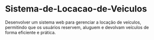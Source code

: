 # Sistema-de-Locacao-de-Veiculos
Desenvolver um sistema web para gerenciar a locação de veículos, permitindo que os usuários reservem, aluguem e devolvam veículos de forma eficiente e prática.
